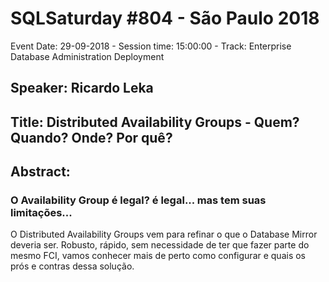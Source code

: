 # SQLSaturday #804 - São Paulo 2018
Event Date: 29-09-2018 - Session time: 15:00:00 - Track: Enterprise Database Administration  Deployment
## Speaker: Ricardo Leka
## Title: Distributed Availability Groups - Quem? Quando? Onde? Por quê?
## Abstract:
### O Availability Group é legal? é legal... mas tem suas limitações...
O Distributed Availability Groups vem para refinar o que o Database Mirror deveria ser.
Robusto, rápido, sem necessidade de ter que fazer parte do mesmo FCI, vamos conhecer mais de perto como configurar e quais os prós e contras dessa solução.
